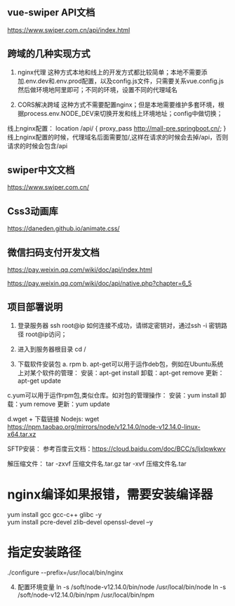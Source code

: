 ## vue-swiper API文档
https://www.swiper.com.cn/api/index.html

## 跨域的几种实现方式

1. nginx代理
这种方式本地和线上的开发方式都比较简单；本地不需要添加.env.dev和.env.prod配置，以及config.js文件，只需要关系vue.config.js然后做环境地阿里即可；不同的环境，设置不同的代理域名

2. CORS解决跨域
这种方式不需要配置nginx；但是本地需要维护多套环境，根据process.env.NODE_DEV来切换开发和线上环境地址；config中做切换；

线上nginx配置：
location /api/ {
  proxy_pass http://mall-pre.springboot.cn/;
}
线上nginx配置的时候，代理域名后面需要加/,这样在请求的时候会去掉/api，否则请求的时候会包含/api

## swiper中文文档
https://www.swiper.com.cn/

## Css3动画库
https://daneden.github.io/animate.css/

## 微信扫码支付开发文档
https://pay.weixin.qq.com/wiki/doc/api/index.html

https://pay.weixin.qq.com/wiki/doc/api/native.php?chapter=6_5

## 项目部署说明

1. 登录服务器
ssh root@ip
如何连接不成功，请绑定密钥对，通过ssh -i 密钥路径  root@ip访问；
2. 进入到服务器根目录
cd /

3. 下载软件安装包
a. rpm
b. apt-get可以用于运作deb包，例如在Ubuntu系统上对某个软件的管理：
安装：apt-get install
卸载：apt-get remove
更新：apt-get update

c.yum可以用于运作rpm包,类似仓库。如对包的管理操作：
安装：yum install
卸载：yum remove
更新：yum update

d.wget + 下载链接
Nodejs: wget https://npm.taobao.org/mirrors/node/v12.14.0/node-v12.14.0-linux-x64.tar.xz

SFTP安装：
参考百度云文档：https://cloud.baidu.com/doc/BCC/s/ljxlpwkwv

解压缩文件：
tar -zxvf 压缩文件名.tar.gz
tar -xvf 压缩文件名.tar

# nginx编译如果报错，需要安装编译器
yum install gcc gcc-c++ glibc -y        
yum install pcre-devel zlib-devel openssl-devel –y
# 指定安装路径
./configure --prefix=/usr/local/bin/nginx

4. 配置环境变量
ln -s /soft/node-v12.14.0/bin/node /usr/local/bin/node
ln -s /soft/node-v12.14.0/bin/npm /usr/local/bin/npm

